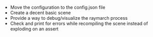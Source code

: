 * Move the configuration to the config.json file
* Create a decent basic scene
* Provide a way to debug/visualize the raymarch process
* Check and print for errors while recompiling the scene instead of exploding on an assert
